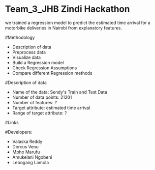 # Team_3_JHB Zindi Hackathon

we trained a regression model to predict the estimated time arrival for a motorbike deliveries in Nairobi from explanatory features.

#Methodology

* Description of data
* Preprocess data
* Visualize data
* Build a Regression model
* Check Regression Assumptions
* Compare different Regression methods

#Description of data

* Name of the data: Sendy's Train and Test Data
* Number of data points: 21201
* Number of features: ?
* Target attribute: estimated time arrival
* Range of target attribute: ?

#Links

#Developers:
* Valaska Reddy
* Dorcus Venu
* Mpho Marufu
* Amukelani Ngobeni
* Lebogang Lamola
